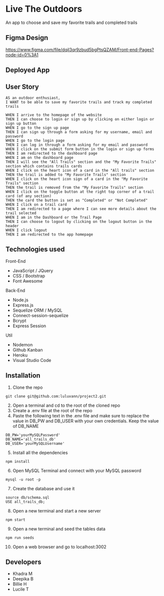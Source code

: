 # Live The Outdoors
An app to choose and save my favorite trails and completed trails

## Figma Design
https://www.figma.com/file/dqil3qr9zbud5bgPtsQZAM/Front-end-Pages?node-id=0%3A1

## Deployed App


## User Story
````
AS an outdoor enthusiast,
I WANT to be able to save my favorite trails and track my completed trails

WHEN I arrive to the homepage of the website
THEN I can choose to login or sign up by clicking on either login or sign up button
WHEN I go to the sign up page
THEN I can sign up through a form asking for my username, email and password
WHEN I go to the login page
THEN I can log in through a form asking for my email and password
WHEN I click on the submit form button in the login or sign up forms
THEN I am redirected to the dashboard page
WHEN I am on the dashboard page
THEN I will see the "All Trails" section and the "My Favorite Trails" section which contains trails cards
WHEN I click on the heart icon of a card in the "All trails" section
THEN the trail is added to "My Favorite Trails" section
WHEN I click on the heart icon sign of a card in the "My Favorite Trails" section
THEN the trail is removed from the "My Favorite Trails" section
WHEN I click on the toggle button at the right top corner of a trail card (of any section)
THEN the card the button is set as "Completed" or "Not Completed"
WHEN I click on a trail card
THEN I am redirected to a page where I can see more details about the trail selected
WHEN I am in the Dashboard or the Trail Page
THEN I can choose to logout by clicking on the logout button in the header
WHEN I click logout
THEN I am redirected to the app homepage
````

## Technologies used
Front-End
- JavaScript / JQuery
- CSS / Bootstrap
- Font Awesome

Back-End
- Node.js
- Express.js
- Sequelize ORM / MySQL
- Connect-session-sequelize
- Bcrypt
- Express Session

Util
- Nodemon
- Github Kanban
- Heroku
- Visual Studio Code

## Installation
1. Clone the repo 
```
git clone git@github.com:luluvann/project2.git
```
2. Open a terminal and cd to the root of the cloned repo
3. Create a .env file at the root of the repo
4. Paste the following text in the .env file and make sure to replace the value in DB_PW and DB_USER with your own credentials. Keep the value of DB_NAME
```
DB_PW='yourMySQLPassword'
DB_NAME='all_trails_db'
DB_USER='yourMySQLUsername'
```
5. Install all the dependencies
```
npm install
```
6. Open MySQL Terminal and connect with your MySQL password
```
mysql -u root -p
```
7. Create the database and use it
```
source db/schema.sql
USE all_trails_db;
```
8. Open a new terminal and start a new server
```
npm start
```
9. Open a new terminal and seed the tables data
```
npm run seeds
```
10. Open a web browser and go to localhost:3002

## Developers
- Khadra M
- Deepika B
- Billie H
- Lucile T